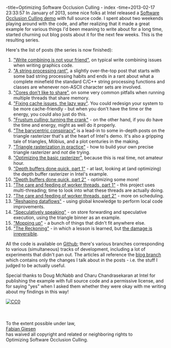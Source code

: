 -title=Optimizing Software Occlusion Culling - index
-time=2013-02-17 23:33:57
In January of 2013, some nice folks at Intel released a [Software Occlusion Culling demo](http://software.intel.com/en-us/vcsource/samples/software-occlusion-culling) with full source code. I spent about two weekends playing around with the code, and after realizing that it made a great example for various things I'd been meaning to write about for a long time, started churning out blog posts about it for the next few weeks. This is the resulting series.

Here's the list of posts \(the series is now finished\):

1. ["Write combining is not your friend"](*write-combining-is-not-your-friend), on typical write combining issues when writing graphics code.
2. ["A string processing rant"](*a-string-processing-rant), a slightly over\-the\-top post that starts with some bad string processing habits and ends in a rant about what a complete minefield the standard C/C\+\+ string processing functions and classes are whenever non\-ASCII character sets are involved.
3. ["Cores don't like to share"](*cores-dont-like-to-share), on some very common pitfalls when running multiple threads that share memory.
4. ["Fixing cache issues, the lazy way"](*fixing-cache-issues-the-lazy-way). You could redesign your system to be more cache\-friendly \- but when you don't have the time or the energy, you could also just do this.
5. ["Frustum culling: turning the crank"](*frustum-culling-turning-the-crank) \- on the other hand, if you do have the time and energy, might as well do it properly.
6. ["The barycentric conspiracy"](*the-barycentric-conspirac) is a lead\-in to some in\-depth posts on the triangle rasterizer that's at the heart of Intel's demo. It's also a gripping tale of triangles, Möbius, and a plot centuries in the making.
7. ["Triangle rasterization in practice"](*triangle-rasterization-in-practice) \- how to build your own precise triangle rasterizer and *not* die trying.
8. ["Optimizing the basic rasterizer"](*optimizing-the-basic-rasterizer), because this is real time, not amateur hour.
9. ["Depth buffers done quick, part 1"](*depth-buffers-done-quick-part) \- at last, looking at \(and optimizing\) the depth buffer rasterizer in Intel's example.
10. ["Depth buffers done quick, part 2"](*depth-buffers-done-quick-part-2) \- optimizing some more!
11. ["The care and feeding of worker threads, part 1"](*care-and-feeding-of-worker-threads-part-1) \- this project uses multi\-threading; time to look into what these threads are actually doing.
12. ["The care and feeding of worker threads, part 2"](*the-care-and-feeding-of-worker-threads-part-2) \- more on scheduling.
13. ["Reshaping dataflows"](*reshaping-dataflows) \- using global knowledge to perform local code improvements.
14. ["Speculatively speaking"](*speculatively-speaking) \- on store forwarding and speculative execution, using the triangle binner as an example.
15. ["Mopping up"](*mopping-up) \- a bunch of things that didn't fit anywhere else.
16. ["The Reckoning"](*optimizing-software-occlusion-culling-the-reckoning) \- in which a lesson is learned, but [the damage is irreversible](http://www.alessonislearned.com/).

All the code is available on [Github](https://github.com/rygorous/intel_occlusion_cull/); there's various branches corresponding to various \(simultaneous\) tracks of development, including a lot of experiments that didn't pan out. The articles all reference the [blog branch](https://github.com/rygorous/intel_occlusion_cull/tree/blog) which contains only the changes I talk about in the posts \- i.e. the stuff I judged to be actually useful.

Special thanks to Doug McNabb and Charu Chandrasekaran at Intel for publishing the example with full source code and a permissive license, and for saying "yes" when I asked them whether they were okay with me writing about my findings in this way!

  <a rel="license" href="http://creativecommons.org/publicdomain/zero/1.0/">
    <img src="http://i.creativecommons.org/p/zero/1.0/88x31.png" style="border-style:none;" alt="CC0"/>
  </a>
<br>  <br>
<br/>
<br>  To the extent possible under law,
<br>  <a rel="dct:publisher" href="http://fgiesen.wordpress.com">
    <span>Fabian Giesen</span></a>
<br>  has waived all copyright and related or neighboring rights to
<br>  <span>Optimizing Software Occlusion Culling</span>.
